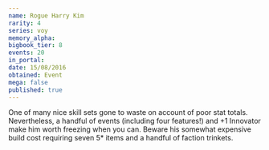 ```yaml
---
name: Rogue Harry Kim
rarity: 4
series: voy
memory_alpha:
bigbook_tier: 8
events: 20
in_portal:
date: 15/08/2016
obtained: Event
mega: false
published: true
---
```


One of many nice skill sets gone to waste on account of poor stat totals. Nevertheless, a handful of events (including four features!) and +1 Innovator make him worth freezing when you can. Beware his somewhat expensive build cost requiring seven 5* items and a handful of faction trinkets.

